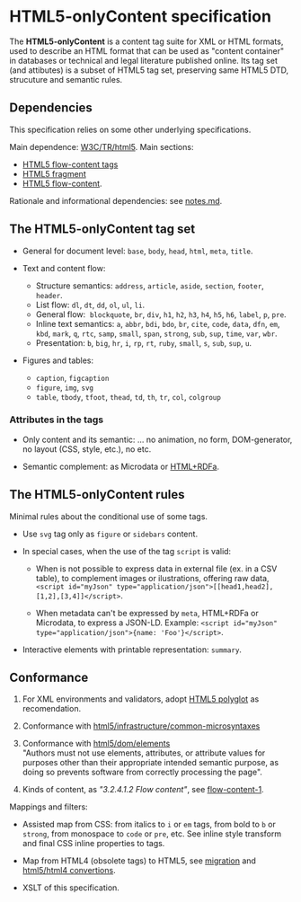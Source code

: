 # HTML5-onlyContent specification

The **HTML5-onlyContent** is a content tag suite for XML or HTML formats, used to describe an HTML format that can be used as "content container" in databases or technical and legal literature published online. Its tag set (and attibutes) is a subset of HTML5 tag set, preserving same HTML5 DTD, strucuture and semantic rules.

## Dependencies

This specification relies on some other underlying specifications.

Main dependence: [W3C/TR/html5](https://www.w3.org/TR/html5). Main sections:

* [HTML5 flow-content tags](https://developer.mozilla.org/en-US/docs/Web/Guide/HTML/Content_categories#Flow_content)
* [HTML5 fragment](https://www.w3.org/TR/html5/infrastructure.html#documentfragment)
* [HTML5 flow-content](https://www.w3.org/TR/html5/dom.html#flow-content-1).

Rationale and informational dependencies: see [notes.md](notes.md).

## The HTML5-onlyContent tag set

* General for document level: `base`, `body`, `head`, `html`, `meta`, `title`.

* Text and content flow:

   - Structure semantics:  `address`, `article`, `aside`, `section`, `footer`, `header`.
   - List flow: `dl`, `dt`, `dd`, `ol`, `ul`, `li`.
   - General flow:  `blockquote`, `br`, `div`, `h1`, `h2`, `h3`, `h4`, `h5`, `h6`, `label`, `p`, `pre`.
   - Inline text semantics:  `a`, `abbr`, `bdi`, `bdo`, `br`, `cite`, `code`, `data`, `dfn`, `em`,  `kbd`, `mark`, `q`, `rtc`, `samp`, `small`, `span`, `strong`, `sub`, `sup`, `time`,  `var`, `wbr`.
   - Presentation:   `b`, `big`, `hr`, `i`, `rp`, `rt`, `ruby`, `small`, `s`,  `sub`, `sup`, `u`.

* Figures and tables:

    - `caption`, `figcaption`    
    - `figure`, `img`, `svg`
    - `table`, `tbody`, `tfoot`, `thead`, `td`, `th`, `tr`, `col`, `colgroup`

### Attributes in the tags

* Only content and its semantic: ... no animation, no form, DOM-generator, no layout (CSS, style, etc.), no etc.

* Semantic complement: as Microdata or [HTML+RDFa](https://www.w3.org/TR/html-rdfa/).

## The HTML5-onlyContent rules

Minimal rules about the conditional use of some tags.

* Use `svg` tag only as `figure` or `sidebars` content.

* In special cases, when the use of the tag `script` is valid:

  - When is not possible to express data in external file (ex. in a CSV table), to complement images or ilustrations, offering raw data, `<script id="myJson" type="application/json">[[head1,head2],[1,2],[3,4]]</script>`.

  - When metadata can't be expressed by `meta`, HTML+RDFa or Microdata, to express a JSON-LD. Example: `<script id="myJson" type="application/json">{name: 'Foo'}</script>`.

* Interactive elements with printable representation: `summary`.

## Conformance

1. For XML environments and validators, adopt [HTML5 polyglot](https://www.w3.org/TR/html-polyglot/) as recomendation.

2. Conformance with [html5/infrastructure/common-microsyntaxes](https://www.w3.org/TR/html5/infrastructure.html#common-microsyntaxes)

3. Conformance with [html5/dom/elements](https://www.w3.org/TR/html5/dom.html#elements) <br/> "Authors must not use elements, attributes, or attribute values for purposes other than their appropriate intended semantic purpose, as doing so prevents software from correctly processing the page".

5. Kinds of content, as *"3.2.4.1.2 Flow content"*, see [flow-content-1](https://www.w3.org/TR/html5/dom.html#flow-content-1).

Mappings and filters:

* Assisted map from CSS:  from italics to `i` or `em` tags, from bold to `b` or `strong`, from monospace to `code` or `pre`, etc. See inline style transform and final CSS inline properties to tags.

* Map from HTML4 (obsolete tags) to HTML5, see [migration](https://www.w3schools.com/html/html5_migration.asp) and [html5/html4 convertions](https://github.com/ppKrauss/html5-to-html4).

* XSLT of this specification.
